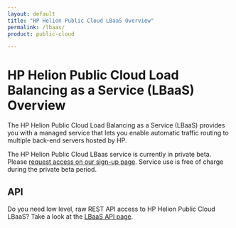 ```yaml
---
layout: default
title: "HP Helion Public Cloud LBaaS Overview"
permalink: /lbaas/
product: public-cloud 

---
```

# HP Helion Public Cloud Load Balancing as a Service (LBaaS) Overview

The HP Helion Public Cloud Load Balancing as a Service (LBaaS) provides you with a managed service that lets you enable automatic traffic routing to multiple back-end servers hosted by HP.  

The HP Helion Public Cloud LBaas service is currently in private beta.  Please [request access on our sign-up page](https://horizon.hpcloud.com/landing/pbr/hpext:lbaas).  Service use is free of charge during the private beta period.


## API
Do you need low level, raw REST API access to HP Helion Public Cloud LBaaS?  Take a look at the [LBaaS API page](/api/lbaas/).
